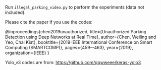 Run `illegal_parking_video.py` to perform the experiments (data not included).

Please cite the paper if you use the codes:

@inproceedings{chen2019unauthorized,
  title={Unauthorized Parking Detection using Deep Networks at Real Time},
  author={Chen, Weiling and Yeo, Chai Kiat},
  booktitle={2019 IEEE International Conference on Smart Computing (SMARTCOMP)},
  pages={459--463},
  year={2019},
  organization={IEEE}
}

Yolo_v3 codes are from: https://github.com/qqwweee/keras-yolo3
